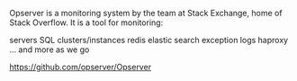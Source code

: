 Opserver is a monitoring system by the team at Stack Exchange, home of Stack Overflow. It is a tool for monitoring:

servers
SQL clusters/instances
redis
elastic search
exception logs
haproxy
... and more as we go

https://github.com/opserver/Opserver
